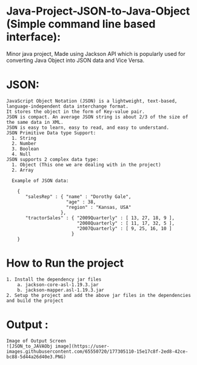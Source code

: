# Java-Project-JSON-to-Java-Object (Simple command line based interface):
  Minor java project, Made using Jackson API which is popularly used for converting Java Object into JSON data
  and Vice Versa.
  
  # JSON:
    JavaScript Object Notation (JSON) is a lightweight, text-based, language-independent data interchange format. 
    It stores the object in the form of Key-value pair.
    JSON is compact. An average JSON string is about 2/3 of the size of the same data in XML.
    JSON is easy to learn, easy to read, and easy to understand.
    JSON Primitive Data type Support:
      1. String
      2. Number
      3. Boolean
      4. Null
    JSON supports 2 complex data type:
      1. Object (This one we are dealing with in the project)
      2. Array 
      
      Example of JSON data:
      
        { 
           "salesRep" : { "name" : "Dorothy Gale", 
                          "age" : 38, 
                          "region" : "Kansas, USA" 
                        }, 
           "tractorSales" : { "2009Quarterly" : [ 13, 27, 18, 9 ], 
                              "2008Quarterly" : [ 11, 17, 32, 5 ], 
                              "2007Quarterly" : [ 9, 25, 16, 10 ] 
                            } 
        }
        
  # How to Run the project
    1. Install the dependency jar files
        a. jackson-core-asl-1.19.3.jar
        b. jackson-mapper.asl-1.19.3.jar
    2. Setup the project and add the above jar files in the dependencies and build the project
    
    
 # Output :
    Image of Output Screen
    ![JSON_to_JAVAObj image](https://user-images.githubusercontent.com/65550720/177305110-15e17c8f-2ed8-42ce-bc88-5d44a26d40e3.PNG)
